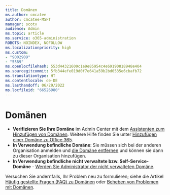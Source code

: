 ```yaml
---
title: Domänen
ms.author: cmcatee
author: cmcatee-MSFT
manager: scotv
audience: Admin
ms.topic: article
ms.service: o365-administration
ROBOTS: NOINDEX, NOFOLLOW
ms.localizationpriority: high
ms.custom:
- "9002909"
- "5589"
ms.openlocfilehash: 553d44321609c1e9e85954c4e69190818948e404
ms.sourcegitcommit: 5fb344efe019d0f7e641a59b2bd0535e6cbafb72
ms.translationtype: HT
ms.contentlocale: de-DE
ms.lasthandoff: 06/29/2022
ms.locfileid: "66526980"
---
```

# <a name="domains"></a>Domänen

- **Verifizieren Sie Ihre Domäne** im Admin Center mit dem [Assistenten zum Hinzufügen von Domänen](https://admin.microsoft.com/Adminportal#/Domains/Wizard). Weitere Hilfe finden Sie unter [Hinzufügen einer Domäne zu Office 365](https://docs.microsoft.com/microsoft-365/admin/setup/add-domain).
- **In Verwendung befindliche Domäne**: Sie müssen sich bei der anderen Organisation anmelden und [die Domäne entfernen](https://docs.microsoft.com/microsoft-365/admin/get-help-with-domains/remove-a-domain) und können sie dann zu dieser Organisation hinzufügen.
- **In Verwendung befindliche nicht verwaltete bzw. Self-Service-Domäne** - [Werden Sie Administrator der nicht verwalteten Domäne](https://docs.microsoft.com/azure/active-directory/users-groups-roles/domains-admin-takeover).

Versuchen Sie andernfalls, Ihr Problem neu zu formulieren; siehe die Artikel [Häufig gestellte Fragen (FAQ) zu Domänen](https://docs.microsoft.com/microsoft-365/admin/setup/domains-faq) oder [Beheben von Problemen mit Domänen](https://docs.microsoft.com/microsoft-365/admin/get-help-with-domains/find-and-fix-issues).
